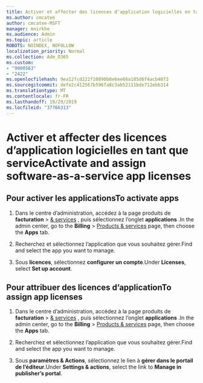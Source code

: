 ```yaml
---
title: Activer et affecter des licences d’application logicielles en tant que service
ms.author: cmcatee
author: cmcatee-MSFT
manager: mnirkhe
ms.audience: Admin
ms.topic: article
ROBOTS: NOINDEX, NOFOLLOW
localization_priority: Normal
ms.collection: Adm_O365
ms.custom:
- "9000563"
- "2422"
ms.openlocfilehash: 9ea12fcd222f10890b0e6ee66a185d6f4acb4073
ms.sourcegitcommit: defe2c412567b596fa8c3ab52111bde712ebb314
ms.translationtype: MT
ms.contentlocale: fr-FR
ms.lasthandoff: 10/29/2019
ms.locfileid: "37766313"
---
```

# <a name="activate-and-assign-software-as-a-service-app-licenses"></a><span data-ttu-id="fb1d2-102">Activer et affecter des licences d’application logicielles en tant que service</span><span class="sxs-lookup"><span data-stu-id="fb1d2-102">Activate and assign software-as-a-service app licenses</span></span> 

## <a name="to-activate-apps"></a><span data-ttu-id="fb1d2-103">Pour activer les applications</span><span class="sxs-lookup"><span data-stu-id="fb1d2-103">To activate apps</span></span>

1. <span data-ttu-id="fb1d2-104">Dans le centre d’administration, accédez à la page produits de **facturation** > [& services](https://go.microsoft.com/fwlink/p/?linkid=842054) , puis sélectionnez l’onglet **applications** .</span><span class="sxs-lookup"><span data-stu-id="fb1d2-104">In the admin center, go to the **Billing** > [Products & services](https://go.microsoft.com/fwlink/p/?linkid=842054) page, then choose the **Apps** tab.</span></span>

2. <span data-ttu-id="fb1d2-105">Recherchez et sélectionnez l’application que vous souhaitez gérer.</span><span class="sxs-lookup"><span data-stu-id="fb1d2-105">Find and select the app you want to manage.</span></span>

3. <span data-ttu-id="fb1d2-106">Sous **licences**, sélectionnez **configurer un compte**.</span><span class="sxs-lookup"><span data-stu-id="fb1d2-106">Under **Licenses**, select **Set up account**.</span></span>  

## <a name="to-assign-app-licenses"></a><span data-ttu-id="fb1d2-107">Pour attribuer des licences d’application</span><span class="sxs-lookup"><span data-stu-id="fb1d2-107">To assign app licenses</span></span>

1. <span data-ttu-id="fb1d2-108">Dans le centre d’administration, accédez à la page produits de **facturation** > [& services](https://go.microsoft.com/fwlink/p/?linkid=842054) , puis sélectionnez l’onglet **applications** .</span><span class="sxs-lookup"><span data-stu-id="fb1d2-108">In the admin center, go to the **Billing** > [Products & services](https://go.microsoft.com/fwlink/p/?linkid=842054) page, then choose the **Apps** tab.</span></span>

2. <span data-ttu-id="fb1d2-109">Recherchez et sélectionnez l’application que vous souhaitez gérer.</span><span class="sxs-lookup"><span data-stu-id="fb1d2-109">Find and select the app you want to manage.</span></span>  

3. <span data-ttu-id="fb1d2-110">Sous **paramètres & Actions**, sélectionnez le lien à **gérer dans le portail de l’éditeur**.</span><span class="sxs-lookup"><span data-stu-id="fb1d2-110">Under **Settings & actions**, select the link to **Manage in publisher’s portal**.</span></span>